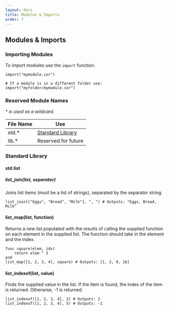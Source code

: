 ```yaml
---
layout: docs
title: Modules & Imports
order: 7
---
```


## Modules & Imports

### Importing Modules

To import modules use the `import` function.

```corlang
import("mymodule.cor")

# If a module is in a different folder use:
import("myfolder/mymodule.cor")
```

### Reserved Module Names

*\* is used as a wildcard.*

| File Name | Use                                   |
|-----------|---------------------------------------|
| std.*     | [Standard Library](#standard-library) |
| lib.*     | Reserved for future                   |

### Standard Library

#### std.list

##### list_join(list, separator)

Joins list items (must be a list of strings), separated by the separator string.

```corlang
list_join(["Eggs", "Bread", "Milk"], ", ") # Outputs: "Eggs, Bread, Milk"
```

#### list_map(list, function)

Returns a new list populated with the results of calling the supplied function on each
element in the supplied list.
The function should take in the element and the index.

```corlang
func square(elem, idx)
    return elem ^ 2
end
list_map([1, 2, 3, 4], square) # Outputs: [1, 2, 9, 16]
```

#### list_indexof(list, value)

Finds the supplied value in the list. If the item is found, the index of the item is returned.
Otherwise, -1 is returned.

```corlang
list_indexof([1, 2, 3, 4], 3) # Outputs: 2
list_indexof([1, 2, 3, 4], 5) # Outputs: -1
```